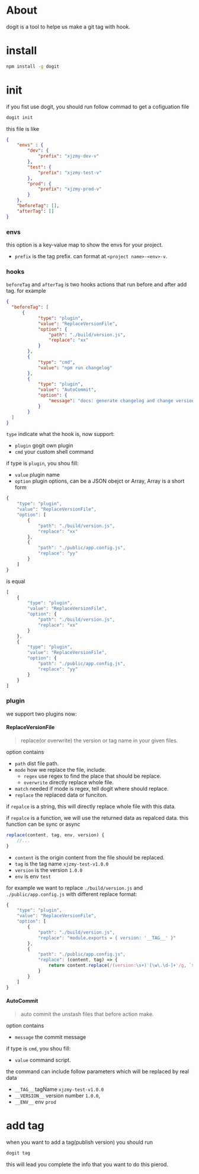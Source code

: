 # About

dogit is a tool to helpe us make a git tag with hook.

# install

```bash
npm install -g dogit
```

# init

if you fist use dogit, you should run follow commad to get a cofiguation file

```bash
dogit init
```
this file is like 

```json
{
    "envs" : {
        "dev": {
            "prefix": "xjzmy-dev-v"
        },
        "test": {
            "prefix": "xjzmy-test-v"
        },
        "prod": {
            "prefix": "xjzmy-prod-v"
        }
    },
    "beforeTag": [],
    "afterTag": []
}
```
### envs

this option is a key-value map to show the envs for your project.

- `prefix` is the tag prefix. can format at `<project name>-<env>-v`.

### hooks

`beforeTag` and `afterTag` is two hooks actions that run before and after add tag. for example

```json
{
  "beforeTag": [
      {
            "type": "plugin",
            "value": "ReplaceVersionFile",
            "option": {
                "path": "./build/version.js",
                "replace": "xx"
            }
        },
        {
            "type": "cmd",
            "value": "npm run changelog"
        },
        {
            "type": "plugin",
            "value": "AutoCommit",
            "option": {
                "message": "docs: generate changelog and change version file"
            }
        }
  ]
}
```

`type` indicate what the hook is, now support:

- `plugin` gogit own plugin
- `cmd` your custom shell command

if type is `plugin`, you shou fill:

- `value` plugin name
- `option` plugin options, can be a JSON obejct or Array, Array is a short form

```js
{
    "type": "plugin",
    "value": "ReplaceVersionFile",
    "option": [
        {
            "path": "./build/version.js",
            "replace": "xx"
        },
        {
            "path": "./public/app.config.js",
            "replace": "yy"
        }
    ]
}
```
is equal 

```js
[
    {
        "type": "plugin",
        "value": "ReplaceVersionFile",
        "option": {
            "path": "./build/version.js",
            "replace": "xx"
        }
    },
    {
        "type": "plugin",
        "value": "ReplaceVersionFile",
        "option": {
            "path": "./public/app.config.js",
            "replace": "yy"
        }
    }
]
```
### plugin

we support two plugins now:

#### ReplaceVersionFile

> replace(or overwrite) the version or tag name in your given files.

option contains

- `path` dist file path.
- `mode` how we replace the file, include.
  - `regex` use regex to find the place that should be replace.
  - `overwrite` directly replace whole file.
- `match` needed if mode is regex, tell dogit where should replace.
- `replace` the replaced data or funciton.

if `repalce` is a string, this will directly replace whole file with this data.

if `repalce` is a function, we will use the returned data as repalced data. this function can be sync or async

```js
replace(content, tag, env, version) {
    //...
}
```
- `content` is the origin content from the file should be replaced.
- `tag` is the tag name `xjzmy-test-v1.0.0`
- `version` is the version `1.0.0`
- `env` is env `test`

for example we want to replace `./build/version.js` and `./public/app.config.js` with different replace format:


```js
{
    "type": "plugin",
    "value": "ReplaceVersionFile",
    "option": [
        {
            "path": "./build/version.js",
            "replace": "module.exports = { version: '__TAG__' }"
        },
        {
            "path": "./public/app.config.js",
            "replace": (content, tag) => {
                return content.replace(/(version:\s+)'[\w\.\d-]+'/g, `$1'${tag}'`);
            }
        }
    ]
}
```


#### AutoCommit

> auto commit the unstash files that before action make.

option contains

- `message` the commit message


if type is `cmd`, you shou fill:

- `value` command script.

the command can include follow parameters which will be replaced by real data

- `__TAG__`  tagName `xjzmy-test-v1.0.0`
- `__VERSION__`  version number `1.0.0`,
- `__ENV__`  env `prod`

# add tag

when you want to add a tag(publish version) you should run

```bash
dogit tag
```
this will lead you complete the info that you want to do this pierod.
